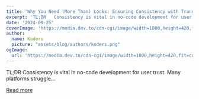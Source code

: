 ```yaml
---
title: 'Why You Need (More Than) Locks: Ensuring Consistency with Transactions in Your No-Code Applications'
excerpt: 'TL;DR   Consistency is vital in no-code development for user trust. Many platforms struggle...'
date: '2024-09-25'
coverImage: 'https://media.dev.to/cdn-cgi/image/width=1000,height=420,fit=cover,gravity=auto,format=auto/https%3A%2F%2Fdev-to-uploads.s3.amazonaws.com%2Fuploads%2Farticles%2F84p7804n10r7lgcx3pkj.png'
author:
  name: Koders
  picture: "assets/blog/authors/koders.png"
ogImage:
  url: 'https://media.dev.to/cdn-cgi/image/width=1000,height=420,fit=cover,gravity=auto,format=auto/https%3A%2F%2Fdev-to-uploads.s3.amazonaws.com%2Fuploads%2Farticles%2F84p7804n10r7lgcx3pkj.png'
---
```


TL;DR   Consistency is vital in no-code development for user trust. Many platforms struggle...

[Read more](https://dev.to/momen_hq/why-you-need-more-than-locks-ensuring-consistency-with-transactions-in-your-no-code-applications-kkj)
